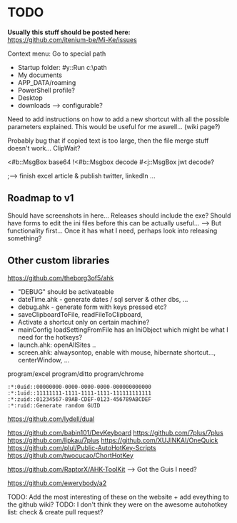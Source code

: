 TODO
====

**Usually this stuff should be posted here:**  
https://github.com/itenium-be/Mi-Ke/issues

Context menu:
Go to special path
- Startup folder: #y::Run c:\path
- My documents
- APP_DATA/roaming
- PowerShell profile?
- Desktop
- downloads
--> configurable?

Need to add instructions on how to add a new shortcut
with all the possible parameters explained.
This would be useful for me aswell...
(wiki page?)


Probably bug that if copied text is too large,
then the file merge stuff doesn't work... ClipWait?



<#b::MsgBox base64
!<#b::Msgbox decode
#<j::MsgBox jwt decode?

;--> finish excel article & publish twitter, linkedIn ...



Roadmap to v1
-------------

Should have screenshots in here...
Releases should include the exe?
Should have forms to edit the ini files before this can be actually useful...
--> But functionality first... Once it has what I need, perhaps look into releasing something?


Other custom libraries
----------------------

https://github.com/theborg3of5/ahk
- "DEBUG" should be activateable
- dateTime.ahk - generate dates / sql server & other dbs, ...
- debug.ahk - generate form with keys pressed etc?
- saveClipboardToFile, readFileToClipboard, 
- Activate a shortcut only on certain machine?
- mainConfig loadSettingFromFile has an IniObject which might be what I need for the hotkeys?
- launch.ahk: openAllSites ..
- screen.ahk: alwaysontop, enable with mouse, hibernate shortcut..., centerWindow, ...

program/excel
program/ditto
program/chrome





```
:*:0uid::00000000-0000-0000-0000-000000000000
:*:1uid::11111111-1111-1111-1111-111111111111
:*:zuid::01234567-89AB-CDEF-0123-456789ABCDEF
:*:ruid::Generate random GUID
```


https://github.com/lydell/dual


https://github.com/babin101/DevKeyboard
https://github.com/7plus/7plus
https://github.com/lipkau/7plus
https://github.com/XUJINKAI/OneQuick
https://github.com/plul/Public-AutoHotKey-Scripts
https://github.com/twocucao/ChortHotKey

https://github.com/RaptorX/AHK-ToolKit
--> Got the Guis I need?

https://github.com/ewerybody/a2

TODO: Add the most interesting of these on the website + add eveything to the github wiki?
TODO: I don't think they were on the awesome autohotkey list: check & create pull request?
